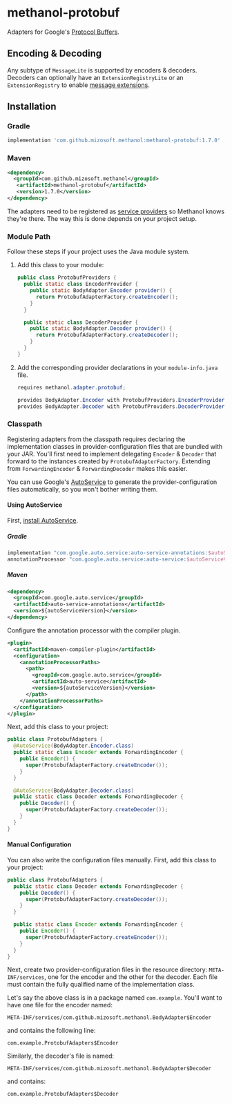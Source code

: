 # methanol-protobuf

Adapters for Google's [Protocol Buffers][protocol_buffers].

## Encoding & Decoding

Any subtype of `MessageLite` is supported by encoders & decoders. Decoders can optionally have an
`ExtensionRegistryLite` or an `ExtensionRegistry` to enable [message extensions][message_extensions].

## Installation

### Gradle

```gradle
implementation 'com.github.mizosoft.methanol:methanol-protobuf:1.7.0'
```

### Maven

```xml
<dependency>
  <groupId>com.github.mizosoft.methanol</groupId>
   <artifactId>methanol-protobuf</artifactId>
   <version>1.7.0</version>
</dependency>
```

The adapters need to be registered as [service providers][serviceloader_javadoc] so Methanol knows they're there.
The way this is done depends on your project setup.

### Module Path

Follow these steps if your project uses the Java module system.

1. Add this class to your module:

    ```java
    public class ProtobufProviders {   
      public static class EncoderProvider {
        public static BodyAdapter.Encoder provider() {
          return ProtobufAdapterFactory.createEncoder();
        }
      }
   
      public static class DecoderProvider {
        public static BodyAdapter.Decoder provider() {
          return ProtobufAdapterFactory.createDecoder();
        }
      }
    }
    ```

2. Add the corresponding provider declarations in your `module-info.java` file.

    ```java
    requires methanol.adapter.protobuf;
   
    provides BodyAdapter.Encoder with ProtobufProviders.EncoderProvider;
    provides BodyAdapter.Decoder with ProtobufProviders.DecoderProvider;
    ```

### Classpath

Registering adapters from the classpath requires declaring the implementation classes in provider-configuration
files that are bundled with your JAR. You'll first need to implement delegating `Encoder` & `Decoder`
that forward to the instances created by `ProtobufAdapterFactory`. Extending from `ForwardingEncoder` &
`ForwardingDecoder` makes this easier.

You can use Google's [AutoService][autoservice] to generate the provider-configuration files automatically,
so you won't bother writing them.

#### Using AutoService

First, [install AutoService][autoservice_getting_started].

##### Gradle

```gradle
implementation "com.google.auto.service:auto-service-annotations:$autoServiceVersion"
annotationProcessor "com.google.auto.service:auto-service:$autoServiceVersion"
```

##### Maven

```xml
<dependency>
  <groupId>com.google.auto.service</groupId>
  <artifactId>auto-service-annotations</artifactId>
  <version>${autoServiceVersion}</version>
</dependency>
```

Configure the annotation processor with the compiler plugin.

```xml
<plugin>
  <artifactId>maven-compiler-plugin</artifactId>
  <configuration>
    <annotationProcessorPaths>
      <path>
        <groupId>com.google.auto.service</groupId>
        <artifactId>auto-service</artifactId>
        <version>${autoServiceVersion}</version>
      </path>
    </annotationProcessorPaths>
  </configuration>
</plugin>
```

Next, add this class to your project:

```java
public class ProtobufAdapters {  
  @AutoService(BodyAdapter.Encoder.class)
  public static class Encoder extends ForwardingEncoder {
    public Encoder() {
      super(ProtobufAdapterFactory.createEncoder());
    }
  }

  @AutoService(BodyAdapter.Decoder.class)
  public static class Decoder extends ForwardingDecoder {
    public Decoder() {
      super(ProtobufAdapterFactory.createDecoder());
    }
  }
}
```

#### Manual Configuration

You can also write the configuration files manually. First, add this class to your project:

```java
public class ProtobufAdapters {
  public static class Decoder extends ForwardingDecoder {
    public Decoder() {
      super(ProtobufAdapterFactory.createDecoder());
    }
  }

  public static class Encoder extends ForwardingEncoder {
    public Encoder() {
      super(ProtobufAdapterFactory.createEncoder());
    }
  }
}
```

Next, create two provider-configuration files in the resource directory: `META-INF/services`,
one for the encoder and the other for the decoder. Each file must contain the fully qualified
name of the implementation class.

Let's say the above class is in a package named `com.example`. You'll want to have one file for the
encoder named:

```
META-INF/services/com.github.mizosoft.methanol.BodyAdapter$Encoder
```

and contains the following line:

```
com.example.ProtobufAdapters$Encoder
```

Similarly, the decoder's file is named:

```
META-INF/services/com.github.mizosoft.methanol.BodyAdapter$Decoder
```

and contains:

```
com.example.ProtobufAdapters$Decoder
```

[protocol_buffers]: https://developers.google.com/protocol-buffers
[message_extensions]: https://developers.google.com/protocol-buffers/docs/proto#extensions
[autoservice]: https://github.com/google/auto/tree/master/service
[autoservice_getting_started]: https://github.com/google/auto/tree/master/service#getting-started
[serviceloader_javadoc]: https://docs.oracle.com/en/java/javase/11/docs/api/java.base/java/util/ServiceLoader.html
